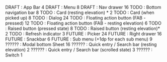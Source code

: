 DRAFT  : App Bar 4
DRAFT  : Menu 8
DRAFT  : Nav drawer 16
TODO   : Bottom navigation bar 8
TODO   : Card (resting elevation) * 2
TODO   : Card (when picked up) 8
TODO   : Dialog 24
TODO   : Floating action button (FAB - pressed) 12
TODO   : Floating action button (FAB - resting elevation) 6
TODO   : Raised button (pressed state) 8
TODO   : Raised button (resting elevation)* 2
TODO   : Refresh indicator 3
FUTURE : Picker 24
FUTURE : Right drawer 16
FUTURE : Snackbar 6
FUTURE : Sub menu (+1dp for each sub menu) 9
?????? : Modal bottom Sheet 16
?????? : Quick entry / Search bar (resting elevation) 2
?????? : Quick entry / Search bar (scrolled state) 3
?????? : Switch 1